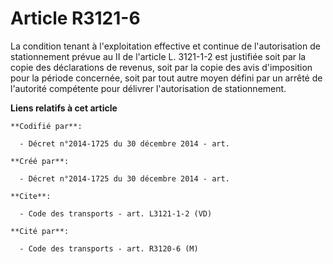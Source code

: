 # Article R3121-6

La condition tenant à l'exploitation effective et continue de l'autorisation de stationnement prévue au II de l'article L.
3121-1-2 est justifiée soit par la copie des déclarations de revenus, soit par la copie des avis d'imposition pour la période
concernée, soit par tout autre moyen défini par un arrêté de l'autorité compétente pour délivrer l'autorisation de
stationnement.

**Liens relatifs à cet article**

	**Codifié par**:

	  - Décret n°2014-1725 du 30 décembre 2014 - art.

	**Créé par**:

	  - Décret n°2014-1725 du 30 décembre 2014 - art.

	**Cite**:

	  - Code des transports - art. L3121-1-2 (VD)

	**Cité par**:

	  - Code des transports - art. R3120-6 (M)
